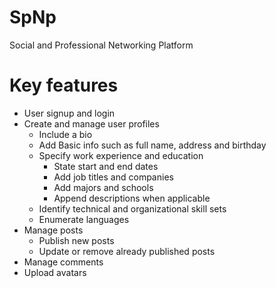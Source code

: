 # SpNp

Social and Professional Networking Platform

# Key features

-  User signup and login
-  Create and manage user profiles
   -  Include a bio
   -  Add Basic info such as full name, address and birthday
   -  Specify work experience and education
      -  State start and end dates
      -  Add job titles and companies
      -  Add majors and schools
      -  Append descriptions when applicable
   -  Identify technical and organizational skill sets
   -  Enumerate languages
-  Manage posts
   -  Publish new posts
   -  Update or remove already published posts
-  Manage comments
-  Upload avatars
